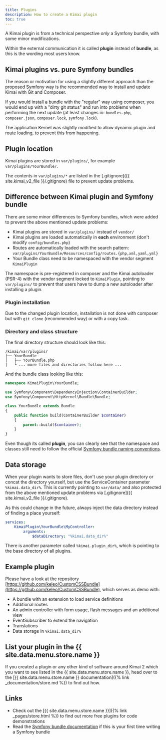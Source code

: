 ```yaml
---
title: Plugins
description: How to create a Kimai plugin 
toc: true
---
```


A Kimai plugin is from a technical perspective _only_ a Symfony bundle, with some minor modifications.

Within the external communication it is called **plugin** instead of **bundle**, as this is the wording most users know. 

## Kimai plugins vs. pure Symfony bundles

The reason or motivation for using a slightly different approach than the proposed Symfony way is the recommended way 
to install and update Kimai with  Git and Composer.

If you would install a bundle with the "regular" way using composer, you would end up with a "dirty git status" and run 
into problems when performing the next update (at least changes in: `bundles.php`, `composer.json`, `composer.lock`, `symfony.lock`).

The application Kernel was slightly modified to allow dynamic plugin and route loading, to prevent this from happening.

## Plugin location

Kimai plugins are stored in `var/plugins/`, for example `var/plugins/YourBundle/`.

The contents in `var/plugins/*` are listed in the [.gitignore]({{ site.kimai_v2_file }}/.gitignore) file to prevent update problems.

## Difference between Kimai plugin and Symfony bundle

There are some minor differences to Symfony bundles, which were added to prevent the above mentioned update problems:

- Kimai plugins are stored in `var/plugins/` instead of `vendor/`
- Kimai plugins are loaded automatically in **each** environment (don't modify `config/bundles.php`)
- Routes are automatically loaded with the search pattern:  
`var/plugins/YourBundle/Resources/config/routes.{php,xml,yaml,yml}`
- Your Bundle class need to be namespaced with the vendor segment `KimaiPlugin`

The namespace is pre-registered in composer and the Kimai autoloader (PSR-4) with the vendor segment locked to `KimaiPlugin`, 
pointing to `var/plugins/` to prevent that users have to dump a new autoloader after installing a plugin. 

### Plugin installation

Due to the changed plugin location, installation is not done with composer but with `git clone` (recommended way) or with a copy task.

### Directory and class structure

The final directory structure should look like this:

```
/kimai/var/plugins/
├── YourBundle
│   ├── YourBundle.php
|   └ ... more files and directories follow here ... 
```

And the bundle class looking like this:

```php
namespace KimaiPlugin\YourBundle;

use Symfony\Component\DependencyInjection\ContainerBuilder;
use Symfony\Component\HttpKernel\Bundle\Bundle;

class YourBundle extends Bundle
{
    public function build(ContainerBuilder $container)
    {
        parent::build($container);
    }
}
```

Even though its called **plugin**, you can clearly see that the namespace and classes still need to follow the official 
[Symfony bundle naming conventions](https://symfony.com/doc/current/bundles/best_practices.html#bundles-naming-conventions). 

## Data storage

When your plugin wants to store files, don't use your plugin directory or concat the directory yourself, but 
use the ServiceContainer parameter `%kimai.data_dir%`. This is currently pointing to `var/data/` and also protected 
from the above mentioned update problems via [.gitignore]({{ site.kimai_v2_file }}/.gitignore). 

As this could change in the future, always inject the data directory instead of finding a place yourself:   

```yaml
services:
    KimaiPlugin\YourBundle\MyController:
        arguments:
            $dataDirectory: "%kimai.data_dir%"
```

There is another parameter called `%kimai.plugin_dir%`, which is pointing to the base directory of all plugins.

## Example plugin

Please have a look at the repository [https://github.com/keleo/CustomCSSBundle](https://github.com/keleo/CustomCSSBundle), 
which serves as demo with:
- A bundle with an extension to load service definitions
- Additional routes
- An admin controller with form usage, flash messages and an additional view
- EventSubscriber to extend the navigation
- Translations
- Data storage in `%kimai.data_dir%`

## List your plugin in the {{ site.data.menu.store.name }}

If you created a plugin or any other kind of software around Kimai 2 which you want to see listed in the {{ site.data.menu.store.name }}, head over 
to the [{{ site.data.menu.store.name }} documentation]({% link _documentation/store.md %}) to find out how.

## Links

- Check out the [{{ site.data.menu.store.name }}]({% link _pages/store.html %}) to find out more free plugins for code demonstrations
- Read the [Symfony bundle documentation](https://symfony.com/doc/current/bundles.html) if this is your first time writing a Symfony bundle
 
